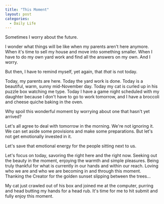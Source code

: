 ```yaml
---
title: "This Moment"
layout: post
categories:
  - Daily Life
---
```

Sometimes I worry about the future.

I wonder what things will be like when my parents aren&#39;t here anymore. When it&#39;s time to sell my house and move into something smaller. When I have to do my own yard work and find all the answers on my own. And I worry.

But then, I have to remind myself, yet again, that _that_ is not today.

Today, my parents are here. Today the yard work is done. Today is a beautiful, warm, sunny mid-November day. Today my cat is curled up in his puzzle box watching me type. Today I have a game night scheduled with my daughter because I don&#39;t have to go to work tomorrow, and I have a broccoli and cheese quiche baking in the oven.

Why spoil this wonderful moment by worrying about one that hasn&#39;t yet arrived?

Let&#39;s all agree to deal with tomorrow in the morning. We&#39;re not ignoring it. We can set aside some provisions and make some preparations. But let&#39;s not get emotionally invested in it.

Let&#39;s save that emotional energy for the people sitting next to us.

Let&#39;s focus on today, savoring the right here and the right now. Seeking out the beauty in the moment, enjoying the warmth and simple pleasures. Being truly thankful for what is currently in our hands and within our reach. Loving who we are and who we are becoming in and through this moment. Thanking the Creator for the golden sunset slipping between the trees…

My cat just crawled out of his box and joined me at the computer, purring and head butting my hands for a head rub. It&#39;s time for me to hit submit and fully enjoy this moment.
